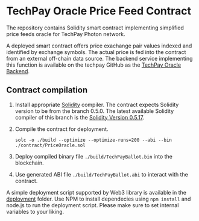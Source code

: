 # TechPay Oracle Price Feed Contract

The repository contains Solidity smart contract implementing simplified price feeds
oracle for TechPay Photon network.

A deployed smart contract offers price exachange pair values indexed and identified 
by exchange symbols. The actual price is fed into the contract from an external 
off-chain data source. The backend service implementing this function is available
on the techpay GitHub
as the [TechPay Oracle Backend](https://github.com/TechPay-io/TechPay-Oracle-Backend).

## Contract compilation

1. Install appropriate [Solidity](https://solidity.readthedocs.io) compiler. 
    The contract expects Solidity version to be from the branch 0.5.0. The latest available Solidity 
    compiler of this branch is the [Solidity Version 0.5.17](https://github.com/ethereum/solidity/releases/tag/v0.5.17).
2. Compile the contract for deployment.
    
    `solc -o ./build --optimize --optimize-runs=200 --abi --bin ./contract/PriceOracle.sol`
    
3. Deploy compiled binary file `./build/TechPayBallot.bin` into the blockchain.

4. Use generated ABI file `./build/TechPayBallot.abi` to interact with the contract.

A simple deployment script supported by Web3 library is available in the [deployment](deployment)
folder. Use NPM to install dependecies using `npm install` and node.js to run the deployment script.
Please make sure to set internal variables to your liking.

